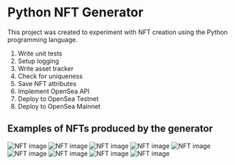 # Python NFT Generator
This project was created to experiment with NFT creation using the Python programming language. 

1. Write unit tests
2. Setup logging
3. Write asset tracker
4. Check for uniqueness
5. Save NFT attributes
6. Implement OpenSea API
7. Deploy to OpenSea Testnet
8. Deploy to OpenSea Mainnet

## Examples of NFTs produced by the generator

![NFT image](/demo_images/234.png)
![NFT image](/demo_images/238.png)
![NFT image](/demo_images/436.png)
![NFT image](/demo_images/838.png)
![NFT image](/demo_images/1154.png)
![NFT image](/demo_images/1163.png)
![NFT image](/demo_images/1393.png)
![NFT image](/demo_images/1449.png)
![NFT image](/demo_images/1920.png)